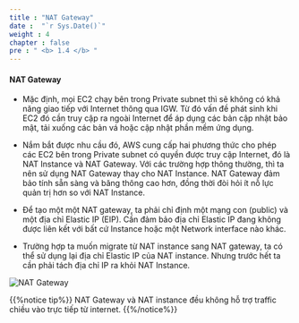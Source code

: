 ```yaml
---
title : "NAT Gateway"
date :  "`r Sys.Date()`" 
weight : 4 
chapter : false
pre : " <b> 1.4 </b> "
---
```


#### NAT Gateway

- Mặc định, mọi EC2 chạy bên trong Private subnet thì sẽ không có khả năng giao tiếp với Internet thông qua IGW. Từ đó vấn đề phát sinh khi EC2 đó cần truy cập ra ngoài Internet để áp dụng các bản cập nhật bảo mật, tải xuống các bản vá hoặc cập nhật phần mềm ứng dụng.  
  
- Nắm bắt được nhu cầu đó, AWS cung cấp hai phương thức cho phép các EC2 bên trong Private subnet có quyền được truy cập Internet, đó là NAT Instance và NAT Gateway. Với các trường hợp thông thường, thì ta nên sử dụng NAT Gateway thay cho NAT Instance. NAT Gateway đảm bảo tính sẵn sàng và băng thông cao hơn, đồng thời đòi hỏi ít nỗ lực quản trị hơn so với NAT Instance.

- Để tạo một một NAT gateway, ta phải chỉ định một mạng con (public) và một địa chỉ Elastic IP (EIP). Cần đảm bảo địa chỉ Elastic IP đang không được liên kết với bất cứ Instance hoặc một Network interface nào khác.

- Trường hợp ta muốn migrate từ NAT instance sang NAT gateway, ta có thể sử dụng lại địa chỉ Elastic IP của NAT instance. Nhưng trước hết ta cần phải tách địa chỉ IP ra khỏi NAT Instance. 


![NAT Gateway](/images/1-Introduce/natgw.png?featherlight=false&width=70pc)

{{%notice tip%}}
NAT Gateway và NAT instance đều không hỗ trợ traffic chiều vào trực tiếp từ internet.
{{%/notice%}}